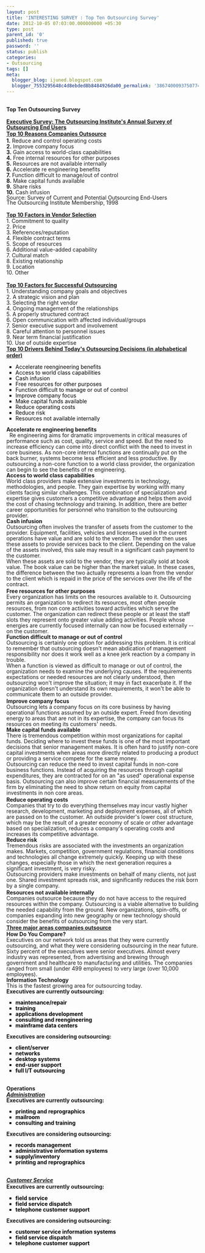 ```yaml
---
layout: post
title: 'INTERESTING SURVEY : Top Ten Outsourcing Survey'
date: 2012-10-05 07:03:00.000000000 +05:30
type: post
parent_id: '0'
published: true
password: ''
status: publish
categories:
- Outsourcing
tags: []
meta:
  blogger_blog: ijuned.blogspot.com
  blogger_7553295648c4d8ebded8b8484926da00_permalink: '3867400093750774480'
---
```

<div dir="ltr" style="text-align:left;"><!--[if gte mso 9]&gt;   Normal  0          false  false  false    EN-US  X-NONE  X-NONE                                 MicrosoftInternetExplorer4                                     &lt;![endif]--><br /><!--[if gte mso 9]&gt;                                                                                                                                                                                                                                                                                    &lt;![endif]--><!--[if gte mso 10]&gt; /* Style Definitions */  table.MsoNormalTable  {mso-style-name:"Table Normal";  mso-tstyle-rowband-size:0;  mso-tstyle-colband-size:0;  mso-style-noshow:yes;  mso-style-priority:99;  mso-style-parent:"";  mso-padding-alt:0in 5.4pt 0in 5.4pt;  mso-para-margin:0in;  mso-para-margin-bottom:.0001pt;  mso-pagination:widow-orphan;  font-size:10.0pt;  font-family:"Times New Roman","serif";} &lt;![endif]--> 
<div class="MsoNormal" style="line-height:12pt;margin-bottom:12pt;"><b><span>Top Ten Outsourcing Survey</span></b></div>
<div class="MsoNormal" style="line-height:11.25pt;margin-bottom:1.5pt;"><b><u><span>Executive Survey: The Outsourcing Institute's Annual Survey of Outsourcing End Users </span></u></b></div>
<div class="MsoNormal" style="line-height:11.25pt;margin-bottom:2.25pt;"><b><u><span>Top 10 Reasons Companies Outsource </span></u></b><span></span></div>
<div class="MsoNormal" style="line-height:11.25pt;"><b><span>1.</span></b><span> Reduce and control operating costs </span><span><br /></span><b><span>2.</span></b><span> Improve company focus </span><span><br /></span><b><span>3.</span></b><span> Gain access to world-class capabilities </span><span><br /></span><b><span>4.</span></b><span> Free internal resources for other purposes </span><span><br /></span><b><span>5.</span></b><span> Resources are not available internally </span><span><br /></span><b><span>6.</span></b><span> Accelerate re engineering benefits </span><span><br /></span><b><span>7.</span></b><span> Function difficult to manage/out of control </span><span><br /></span><b><span>8.</span></b><span> Make capital funds available </span><span><br /></span><b><span>9.</span></b><span> Share risks </span><span><br /></span><b><span>10.</span></b><span> Cash infusion </span></div>
<div class="MsoNormal" style="line-height:9.75pt;"><span>Source: Survey of Current and Potential Outsourcing End-Users</span><span><br /></span><span>The Outsourcing Institute Membership, 1998 </span></div>
<div class="MsoNormal"><b><u><span><br /></span></u></b><b><u><span>Top 10 Factors in Vendor Selection</span></u></b><span> </span></div>
<div class="MsoNormal" style="line-height:11.25pt;"><span>1. Commitment to quality </span><span><br /></span><span>2. Price </span><span><br /></span><span>3. References/reputation </span><span><br /></span><span>4. Flexible contract terms </span><span><br /></span><span>5. Scope of resources </span><span><br /></span><span>6. Additional value-added capability </span><span><br /></span><span>7. Cultural match </span><span><br /></span><span>8. Existing relationship </span><span><br /></span><span>9. Location </span><span><br /></span><span>10. Other </span></div>
<div class="MsoNormal"><span><br /></span><b><u><span>Top 10 Factors for Successful Outsourcing</span></u></b><span> </span></div>
<div class="MsoNormal" style="line-height:11.25pt;"><span>1. Understanding company goals and objectives </span><span><br /></span><span>2. A strategic vision and plan </span><span><br /></span><span>3. Selecting the right vendor </span><span><br /></span><span>4. Ongoing management of the relationships </span><span><br /></span><span>5. A properly structured contract </span><span><br /></span><span>6. Open communication with affected individual/groups </span><span><br /></span><span>7. Senior executive support and involvement </span><span><br /></span><span>8. Careful attention to personnel issues </span><span><br /></span><span>9. Near term financial justification </span><span><br /></span><span>10. Use of outside expertise</span></div>
<div class="MsoNormal" style="line-height:9.75pt;"></div>
<div class="MsoNormal"><b><u><span>Top 10 Drivers Behind Today's Outsourcing Decisions (in alphabetical order)</span></u></b><span></span></div>
<ul type="square">
<li class="MsoNormal" style="color:black;line-height:11.25pt;"><span>Accelerate reengineering benefits </span></li>
<li class="MsoNormal" style="color:black;line-height:11.25pt;"><span>Access to world class capabilities </span></li>
<li class="MsoNormal" style="color:black;line-height:11.25pt;"><span>Cash infusion </span></li>
<li class="MsoNormal" style="color:black;line-height:11.25pt;"><span>Free resources for other purposes </span></li>
<li class="MsoNormal" style="color:black;line-height:11.25pt;"><span>Function difficult to manage or out of control </span></li>
<li class="MsoNormal" style="color:black;line-height:11.25pt;"><span>Improve company focus </span></li>
<li class="MsoNormal" style="color:black;line-height:11.25pt;"><span>Make capital funds available </span></li>
<li class="MsoNormal" style="color:black;line-height:11.25pt;"><span>Reduce operating costs </span></li>
<li class="MsoNormal" style="color:black;line-height:11.25pt;"><span>Reduce risk </span></li>
<li class="MsoNormal" style="color:black;line-height:11.25pt;"><span>Resources not available internally </span></li>
</ul>
<div class="MsoNormal" style="line-height:11.25pt;"><b><span>Accelerate re engineering benefits</span></b><span><br />  </span><span>Re engineering aims for dramatic improvements in critical measures of performance such as cost, quality, service and speed. But the need to increase efficiency can come into direct conflict with the need to invest in core business. As non-core internal functions are continually put on the back burner, systems become less efficient and less productive. By outsourcing a non-core function to a world class provider, the organization can begin to see the benefits of re engineering.</span></div>
<div class="MsoNormal" style="line-height:11.25pt;"><b><span>Access to world class capabilities</span></b><span><br /></span><span>World class providers make extensive investments in technology, methodologies, and people. They gain expertise by working with many clients facing similar challenges. This combination of specialization and expertise gives customers a competitive advantage and helps them avoid the cost of chasing technology and training. In addition, there are better career opportunities for personnel who transition to the outsourcing provider. </span></div>
<div class="MsoNormal" style="line-height:11.25pt;"><b><span>Cash infusion</span></b><span><br /></span><span>Outsourcing often involves the transfer of assets from the customer to the provider. Equipment, facilities, vehicles and licenses used in the current operations have value and are sold to the vendor. The vendor then uses these assets to provide services back to the client. Depending on the value of the assets involved, this sale may result in a significant cash payment to the customer. </span></div>
<div class="MsoNormal" style="line-height:11.25pt;margin-bottom:2.25pt;"><span>When these assets are sold to the vendor, they are typically sold at book value. The book value can be higher than the market value. In these cases, the difference between the two actually represents a loan from the vendor to the client which is repaid in the price of the services over the life of the contract. </span></div>
<div class="MsoNormal" style="line-height:11.25pt;"><b><span>Free resources for other purposes</span></b><span><br /></span><span>Every organization has limits on the resources available to it. Outsourcing permits an organization to redirect its resources, most often people resources, from non core activities toward activities which serve the customer. The organization can redirect these people or at least the staff slots they represent onto greater value adding activities. People whose energies are currently focused internally can now be focused externally -- on the customer. </span></div>
<div class="MsoNormal" style="line-height:11.25pt;"><b><span>Function difficult to manage or out of control</span></b><span><br /></span><span>Outsourcing is certainly one option for addressing this problem. It is critical to remember that outsourcing doesn't mean abdication of management responsibility nor does it work well as a knee jerk reaction by a company in trouble. </span></div>
<div class="MsoNormal" style="line-height:11.25pt;margin-bottom:2.25pt;"><span>When a function is viewed as difficult to manage or out of control, the organization needs to examine the underlying causes. If the requirements expectations or needed resources are not clearly understood, then outsourcing won't improve the situation; it may in fact exacerbate it. If the organization doesn't understand its own requirements, it won't be able to communicate them to an outside provider. </span></div>
<div class="MsoNormal" style="line-height:11.25pt;"><b><span>Improve company focus</span></b><span><br /></span><span>Outsourcing lets a company focus on its core business by having operational functions assumed by an outside expert. Freed from devoting energy to areas that are not in its expertise, the company can focus its resources on meeting its customers' needs. </span></div>
<div class="MsoNormal" style="line-height:11.25pt;"><b><span>Make capital funds available</span></b><span><br /></span><span>There is tremendous competition within most organizations for capital funds. Deciding where to invest these funds is one of the most important decisions that senior management makes. It is often hard to justify non-core capital investments when areas more directly related to producing a product or providing a service compete for the same money. </span></div>
<div class="MsoNormal" style="line-height:11.25pt;margin-bottom:2.25pt;"><span>Outsourcing can reduce the need to invest capital funds in non-core business functions. Instead of acquiring the resources through capital expenditures, they are contracted for on an "as used" operational expense basis. Outsourcing can also improve certain financial measurements of the firm by eliminating the need to show return on equity from capital investments in non core areas. </span></div>
<div class="MsoNormal" style="line-height:11.25pt;"><b><span>Reduce operating costs</span></b><span><br /></span><span>Companies that try to do everything themselves may incur vastly higher research, development, marketing and deployment expenses, all of which are passed on to the customer. An outside provider's lower cost structure, which may be the result of a greater economy of scale or other advantage based on specialization, reduces a company's operating costs and increases its competitive advantage. </span></div>
<div class="MsoNormal" style="line-height:11.25pt;"><b><span>Reduce risk</span></b><span><br /></span><span>Tremendous risks are associated with the investments an organization makes. Markets, competition, government regulations, financial conditions and technologies all change extremely quickly. Keeping up with these changes, especially those in which the next generation requires a significant investment, is very risky. </span></div>
<div class="MsoNormal" style="line-height:11.25pt;margin-bottom:2.25pt;"><span>Outsourcing providers make investments on behalf of many clients, not just one. Shared investment spreads risk, and significantly reduces the risk born by a single company. </span></div>
<div class="MsoNormal" style="line-height:11.25pt;"><b><span>Resources not available internally</span></b><span><br /></span><span>Companies outsource because they do not have access to the required resources within the company. Outsourcing is a viable alternative to building the needed capability from the ground. New organizations, spin-offs, or companies expanding into new geography or new technology should consider the benefits of outsourcing from the very start.</span></div>
<div class="MsoNormal" style="line-height:11.25pt;margin-bottom:1.5pt;"></div>
<div class="MsoNormal" style="line-height:11.25pt;margin-bottom:1.5pt;"><b><u><span>Three major areas companies outsource</span></u></b></div>
<div class="MsoNormal" style="line-height:11.25pt;"><b><span>How Do You Compare?</span></b><b><span><br /></span></b><span>Executives on our network told us areas that they were currently outsourcing, and what they were considering outsourcing in the near future. Sixty percent of the executives were senior executives. Almost every industry was represented, from advertising and brewing through government and healthcare to manufacturing and utilities. The companies ranged from small (under 499 employees) to very large (over 10,000 employees).</span></div>
<div class="MsoNormal" style="line-height:11.25pt;"><b><span>Information Technology</span></b><b><span><br /></span></b><span>This is the fastest growing area for outsourcing today. </span></div>
<div class="MsoNormal" style="line-height:11.25pt;margin-bottom:2.25pt;"><b><span>Executives are currently outsourcing:</span></b></div>
<ul type="square">
<li class="MsoNormal" style="color:black;line-height:11.25pt;"><b><span>maintenance/repair </span></b></li>
<li class="MsoNormal" style="color:black;line-height:11.25pt;"><b><span>training </span></b></li>
<li class="MsoNormal" style="color:black;line-height:11.25pt;"><b><span>applications development </span></b></li>
<li class="MsoNormal" style="color:black;line-height:11.25pt;"><b><span>consulting and reengineering </span></b></li>
<li class="MsoNormal" style="color:black;line-height:11.25pt;"><b><span>mainframe data centers </span></b></li>
</ul>
<div class="MsoNormal" style="line-height:11.25pt;margin-bottom:2.25pt;"><b><span>Executives are considering outsourcing:</span></b></div>
<ul type="square">
<li class="MsoNormal" style="color:black;line-height:11.25pt;"><b><span>client/server </span></b></li>
<li class="MsoNormal" style="color:black;line-height:11.25pt;"><b><span>networks </span></b></li>
<li class="MsoNormal" style="color:black;line-height:11.25pt;"><b><span>desktop systems </span></b></li>
<li class="MsoNormal" style="color:black;line-height:11.25pt;"><b><span>end-user support </span></b></li>
<li class="MsoNormal" style="color:black;line-height:11.25pt;"><b><span>full I/T outsourcing </span></b></li>
</ul>
<div class="MsoNormal"><span><br /></span><b><span>Operations</span></b><span></span></div>
<div class="MsoNormal" style="line-height:11.25pt;"><b><i><u><span>Administration</span></u></i></b><b><span><br /></span></b><b><span>Executives are currently outsourcing:</span></b></div>
<ul type="square">
<li class="MsoNormal" style="color:black;line-height:11.25pt;"><b><span>printing and reprographics </span></b></li>
<li class="MsoNormal" style="color:black;line-height:11.25pt;"><b><span>mailroom </span></b></li>
<li class="MsoNormal" style="color:black;line-height:11.25pt;"><b><span>consulting and training </span></b></li>
</ul>
<div class="MsoNormal" style="line-height:11.25pt;margin-bottom:2.25pt;"><b><span>Executives are considering outsourcing:</span></b></div>
<ul type="square">
<li class="MsoNormal" style="color:black;line-height:11.25pt;"><b><span>records management </span></b></li>
<li class="MsoNormal" style="color:black;line-height:11.25pt;"><b><span>administrative information systems </span></b></li>
<li class="MsoNormal" style="color:black;line-height:11.25pt;"><b><span>supply/inventory </span></b></li>
<li class="MsoNormal" style="color:black;line-height:11.25pt;"><b><span>printing and reprographics </span></b></li>
</ul>
<div class="MsoNormal"><b><i><span><br /></span></i></b><b><i><u><span>Customer Service </span></u></i></b><b><span><br /></span></b><b><span>Executives are currently outsourcing:</span></b></div>
<ul type="square">
<li class="MsoNormal" style="color:black;line-height:11.25pt;"><b><span>field service </span></b></li>
<li class="MsoNormal" style="color:black;line-height:11.25pt;"><b><span>field service dispatch </span></b></li>
<li class="MsoNormal" style="color:black;line-height:11.25pt;"><b><span>telephone customer support </span></b></li>
</ul>
<div class="MsoNormal" style="line-height:11.25pt;margin-bottom:2.25pt;"><b><span>Executives are considering outsourcing:</span></b></div>
<ul type="square">
<li class="MsoNormal" style="color:black;line-height:11.25pt;"><b><span>customer service information systems </span></b></li>
<li class="MsoNormal" style="color:black;line-height:11.25pt;"><b><span>field service dispatch </span></b></li>
<li class="MsoNormal" style="color:black;line-height:11.25pt;"><b><span>telephone customer support </span></b></li>
</ul>
</div>
